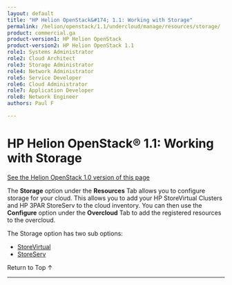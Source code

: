 ```yaml
---
layout: default
title: "HP Helion OpenStack&#174; 1.1: Working with Storage"
permalink: /helion/openstack/1.1/undercloud/manage/resources/storage/
product: commercial.ga
product-version1: HP Helion OpenStack
product-version2: HP Helion OpenStack 1.1
role1: Systems Administrator 
role2: Cloud Architect 
role3: Storage Administrator 
role4: Network Administrator 
role5: Service Developer 
role6: Cloud Administrator 
role7: Application Developer 
role8: Network Engineer 
authors: Paul F

---
```

<!--PUBLISHED-->


<script>

function PageRefresh {
onLoad="window.refresh"
}

PageRefresh();

</script>

<!---
<p style="font-size: small;"> <a href="/helion/openstack/1.1/install-beta/kvm/">&#9664; PREV</a> | <a href="/helion/openstack/1.1/install-beta-overview/">&#9650; UP</a> | <a href="/helion/openstack/1.1/install-beta/esx/">NEXT &#9654;</a> </p>--> 


# HP Helion OpenStack&#174; 1.1: Working with Storage
[See the Helion OpenStack 1.0 version of this page](/helion/openstack/undercloud/manage/resources/storage/)

The **Storage** option under the **Resources** Tab allows you to configure storage for your cloud. This allows you to add your HP StoreVirtual Clusters and HP 3PAR StoreServ to the cloud inventory. You can then use the **Configure** option under the **Overcloud** Tab to add the registered resources to the overcloud.  

The Storage option has two sub options:

* [StoreVirtual](/helion/openstack/1.1/undercloud/storage/storevirtual/)
* [StoreServ](/helion/openstack/1.1/undercloud/storage/storeserv/)

<a href="#top" style="padding:14px 0px 14px 0px; text-decoration: none;"> Return to Top &#8593; </a>

----
